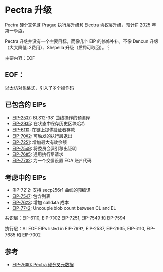 # Pectra 升级
Pectra 硬分叉包含 Prague 执行层升级和 Electra 协议层升级，预计在 2025 年第一季度。

Pectra 升级并没有一个主要目标，而像几个 EIP 的修修补补。不像 Dencun 升级（大大降低L2费用）、Shepella 升级（质押可取回）。？

主要内容：EOF

## EOF：

以太坊对象格式，引入了多个操作码


## 已包含的 EIPs
- [EIP-2537](https://eips.ethereum.org/EIPS/eip-2537): BLS12-381 曲线操作的预编译
- [EIP-2935](https://eips.ethereum.org/EIPS/eip-2935): 在状态中保存历史区块哈希
- [EIP-6110](https://eips.ethereum.org/EIPS/eip-6110): 在链上提供验证者存款
- [EIP-7002](https://eips.ethereum.org/EIPS/eip-7002): 可触发的执行层退出
- [EIP-7251](https://eips.ethereum.org/EIPS/eip-7251): 增加最大有效余额
- [EIP-7549](https://eips.ethereum.org/EIPS/eip-7549): 将委员会索引移出证明
- [EIP-7685](https://eips.ethereum.org/EIPS/eip-7685): 通用执行层请求
- [EIP-7702](https://eips.ethereum.org/EIPS/eip-7702): 为一个交易设置 EOA 账户代码



## 考虑中的 EIPs
- RIP-7212: 支持 secp256r1 曲线的预编译
- [EIP-7547](https://eips.ethereum.org/EIPS/eip-7547): 包含列表
- [EIP-7623](https://eips.ethereum.org/EIPS/eip-7623): 增加 calldata 成本
- [EIP-7742](./eip-7742.md): Uncouple blob count between CL and EL 


共识层：EIP-6110, EIP-7002 EIP-7251, EIP-7549 和 EIP-7594

执行层：All EOF EIPs listed in EIP-7692,  EIP-2537, EIP-2935, EIP-6110, EIP-7685 和 EIP-7002 


## 参考
- [EIP-7600: Pectra 硬分叉元数据](https://eips.ethereum.org/EIPS/eip-7600)

